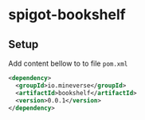 # spigot-bookshelf

## Setup

Add content bellow to to file `pom.xml`
```xml
<dependency>
  <groupId>io.mineverse</groupId>
  <artifactId>bookshelf</artifactId>
  <version>0.0.1</version>
</dependency>
```
